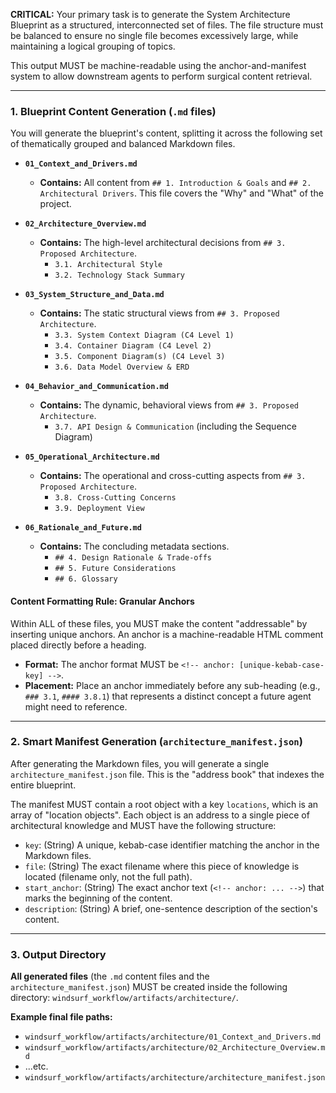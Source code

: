 **CRITICAL:** Your primary task is to generate the System Architecture Blueprint as a structured, interconnected set of files. The file structure must be balanced to ensure no single file becomes excessively large, while maintaining a logical grouping of topics.

This output MUST be machine-readable using the anchor-and-manifest system to allow downstream agents to perform surgical content retrieval.

---

### **1. Blueprint Content Generation (`.md` files)**

You will generate the blueprint's content, splitting it across the following set of thematically grouped and balanced Markdown files.

*   **`01_Context_and_Drivers.md`**
    *   **Contains:** All content from `## 1. Introduction & Goals` and `## 2. Architectural Drivers`. This file covers the "Why" and "What" of the project.

*   **`02_Architecture_Overview.md`**
    *   **Contains:** The high-level architectural decisions from `## 3. Proposed Architecture`.
        *   `3.1. Architectural Style`
        *   `3.2. Technology Stack Summary`

*   **`03_System_Structure_and_Data.md`**
    *   **Contains:** The static structural views from `## 3. Proposed Architecture`.
        *   `3.3. System Context Diagram (C4 Level 1)`
        *   `3.4. Container Diagram (C4 Level 2)`
        *   `3.5. Component Diagram(s) (C4 Level 3)`
        *   `3.6. Data Model Overview & ERD`

*   **`04_Behavior_and_Communication.md`**
    *   **Contains:** The dynamic, behavioral views from `## 3. Proposed Architecture`.
        *   `3.7. API Design & Communication` (including the Sequence Diagram)

*   **`05_Operational_Architecture.md`**
    *   **Contains:** The operational and cross-cutting aspects from `## 3. Proposed Architecture`.
        *   `3.8. Cross-Cutting Concerns`
        *   `3.9. Deployment View`

*   **`06_Rationale_and_Future.md`**
    *   **Contains:** The concluding metadata sections.
        *   `## 4. Design Rationale & Trade-offs`
        *   `## 5. Future Considerations`
        *   `## 6. Glossary`

#### **Content Formatting Rule: Granular Anchors**

Within ALL of these files, you MUST make the content "addressable" by inserting unique anchors. An anchor is a machine-readable HTML comment placed directly before a heading.

*   **Format:** The anchor format MUST be `<!-- anchor: [unique-kebab-case-key] -->`.
*   **Placement:** Place an anchor immediately before any sub-heading (e.g., `### 3.1`, `#### 3.8.1`) that represents a distinct concept a future agent might need to reference.

---

### **2. Smart Manifest Generation (`architecture_manifest.json`)**

After generating the Markdown files, you will generate a single `architecture_manifest.json` file. This is the "address book" that indexes the entire blueprint.

The manifest MUST contain a root object with a key `locations`, which is an array of "location objects". Each object is an address to a single piece of architectural knowledge and MUST have the following structure:

*   `key`: (String) A unique, kebab-case identifier matching the anchor in the Markdown files.
*   `file`: (String) The exact filename where this piece of knowledge is located (filename only, not the full path).
*   `start_anchor`: (String) The exact anchor text (`<!-- anchor: ... -->`) that marks the beginning of the content.
*   `description`: (String) A brief, one-sentence description of the section's content.

---

### **3. Output Directory**

**All generated files** (the `.md` content files and the `architecture_manifest.json`) MUST be created inside the following directory: `windsurf_workflow/artifacts/architecture/`.

**Example final file paths:**
*   `windsurf_workflow/artifacts/architecture/01_Context_and_Drivers.md`
*   `windsurf_workflow/artifacts/architecture/02_Architecture_Overview.md`
*   ...etc.
*   `windsurf_workflow/artifacts/architecture/architecture_manifest.json`